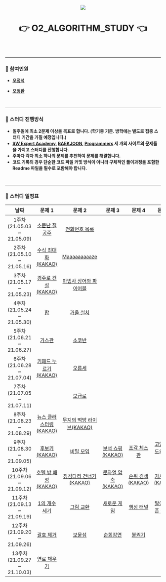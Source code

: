 <p align="center">
  <img src="https://user-images.githubusercontent.com/57346455/116870893-547f7d80-ac4e-11eb-8181-34693f475734.png"/>
</p> 
<h1 align="center"><strong>👉 O2_ALGORITHM_STUDY 👈</strong></h1>

<br/>

<br/>

***

### 📎 참여인원

- [**오정석**](https://github.com/o-star)

- [**오정환**](https://github.com/Hwa-ning)

<br/>

***

### 📎 스터디 진행방식

- **일주일에 최소 2문제 이상을 목표로 합니다. (학기중 기준. 방학에는 별도로 집중 스터디 기간을 가질 예정입니다.)**
- **[SW Expert Academy](https://swexpertacademy.com/main/main.do), [BAEKJOON](https://www.acmicpc.net/), [Programmers](https://programmers.co.kr/) 세 개의 사이트의 문제들을 가지고 스터디를 진행합니다.**
- **주마다 각자 최소 하나의 문제를 추천하여 문제를 해결합니다.**
- **코드 기록의 경우 단순한 코드 파일 커밋 방식이 아니라 구체적인 풀이과정을 포함한 Readme 파일을 필수로 포함해야 합니다.**

<br/>

***

### 📎 스터디 일정표

|            날짜             |                            문제 1                            |                            문제 2                            |                            문제 3                            |                            문제 4                            |                            문제 5                            |
| :-------------------------: | :----------------------------------------------------------: | :----------------------------------------------------------: | :----------------------------------------------------------: | :----------------------------------------------------------: | :----------------------------------------------------------: |
| 1주차(21.05.03 ~ 21.05.09)  |    [소문난 칠공주](https://www.acmicpc.net/problem/1941)     |    [전화번호 목록](https://www.acmicpc.net/problem/5052)     |                                                              |                                                              |                                                              |
| 2주차(21.05.10 ~ 21.05.16)  | [수식 최대화(KAKAO)](https://programmers.co.kr/learn/courses/30/lessons/67257) |    [Maaaaaaaaaze](https://www.acmicpc.net/problem/16985)     |                                                              |                                                              |                                                              |
| 3주차(21.05.17 ~ 21.05.23)  | [경주로 건설(KAKAO)](https://programmers.co.kr/learn/courses/30/lessons/67259) | [마법사 상어와 파이어볼](https://www.acmicpc.net/problem/20056) |                                                              |                                                              |                                                              |
| 4주차(21.05.24 ~ 21.05.30)  |          [합](https://www.acmicpc.net/problem/1132)          |      [거울 설치](https://www.acmicpc.net/problem/2151)       |                                                              |                                                              |                                                              |
| 5주차(21.06.21 ~ 21.06.27)  |        [가스관](https://www.acmicpc.net/problem/2931)        |        [소코반](https://www.acmicpc.net/problem/4577)        |                                                              |                                                              |                                                              |
| 6주차(21.06.28 ~ 21.07.04)  | [키패드 누르기(KAKAO)](https://programmers.co.kr/learn/courses/30/lessons/67256) |        [오름세](https://www.acmicpc.net/problem/3745)        |                                                              |                                                              |                                                              |
| 7주차(21.07.05 ~ 21.07.11)  |                                                              | [보급로](https://swexpertacademy.com/main/code/problem/problemDetail.do?problemLevel=4&contestProbId=AV15QRX6APsCFAYD&categoryId=AV15QRX6APsCFAYD&categoryType=CODE&problemTitle=&orderBy=RECOMMEND_COUNT&selectCodeLang=ALL&select-1=4&pageSize=10&pageIndex=1#none) |                                                              |                                                              |                                                              |
| 8주차(21.08.23 ~ 21.08.29)  | [뉴스 클러스터링(KAKAO)](https://programmers.co.kr/learn/courses/30/lessons/17677) | [무지의 먹방 라이브(KAKAO)](https://programmers.co.kr/learn/courses/30/lessons/42891#) |                                                              |                                                              |                                                              |
| 9주차(21.08.30 ~ 21.09.05)  | [후보키(KAKAO)](https://programmers.co.kr/learn/courses/30/lessons/42890) |      [비밀 모임](https://www.acmicpc.net/problem/13424)      | [보석 쇼핑(KAKAO)](https://programmers.co.kr/learn/courses/30/lessons/67258) |     [조각 체스판](https://www.acmicpc.net/problem/22983)     | [고양이 도도의 탈출기](https://www.acmicpc.net/problem/22955) |
| 10주차(21.09.06 ~ 21.09.12) | [호텔 방 배정(KAKAO)](https://programmers.co.kr/learn/courses/30/lessons/64063) | [징검다리 건너기(KAKAO)](https://programmers.co.kr/learn/courses/30/lessons/64062) | [문자열 압축(KAKAO)](https://programmers.co.kr/learn/courses/30/lessons/60057) | [순위 검색(KAKAO)](https://programmers.co.kr/learn/courses/30/lessons/72412) | [가사 검색(KAKAO)](https://programmers.co.kr/learn/courses/30/lessons/60060) |
| 11주차(21.09.13 ~ 21.09.19) |    [1의 개수 세기](https://www.acmicpc.net/problem/9527)     |      [그림 교환](https://www.acmicpc.net/problem/1029)       |     [새로운 게임](https://www.acmicpc.net/problem/17780)     |      [행성 터널](https://www.acmicpc.net/problem/2887)       |  [말이 되고픈 원숭이](https://www.acmicpc.net/problem/1600)  |
| 12주차(21.09.20 ~ 21.09.26) |      [괄호 제거](https://www.acmicpc.net/problem/2800)       |        [보물섬](https://www.acmicpc.net/problem/2589)        |       [순회강연](https://www.acmicpc.net/problem/2109)       |       [불켜기](https://www.acmicpc.net/problem/11967)        |                                                              |
| 13주차(21.09.27 ~ 21.10.03) |     [연료 채우기](https://www.acmicpc.net/problem/1826)      |                                                              |                                                              |                                                              |                                                              |

